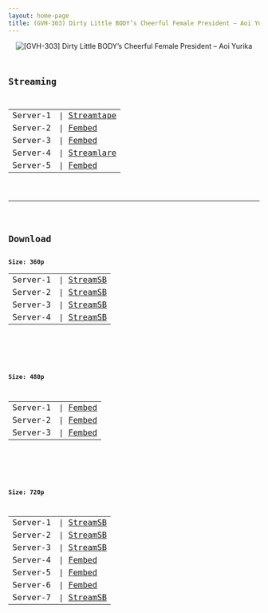 ```yaml
---
layout: home-page
title: (GVH-303) Dirty Little BODY’s Cheerful Female President – Aoi Yurika
---
```

<center>
<img src="https://blogger.googleusercontent.com/img/a/AVvXsEh76q0ytpyhShZ5UM8W22do3BQsEQ5Hg2CR4eCrbYbR8aePbeyhcCwWoB4qtSP7Zyx0U_vHcX5AutKT4czAZuSaUYZ6pLJTQWjBwNszOs4j282ncvMM76bEuTlPCRrH56IuZIWilO4xglmdEEbF5vkFeW5Wn9tnZLETVCYhph88j2lYZczM_-0l7hh2=s16000" alt="[GVH-303] Dirty Little BODY’s Cheerful Female President – Aoi Yurika">
</center>
<pre><code>
<h2>Streaming</h2>
<table><tbody>
<tr>
<td>Server-1</td>
<td>| <a href="https://strtape.cloud/v/j48DrdP1D0T42e/GVH-303-SEXTB.NET-10202021.mp4" target="_blank">Streamtape</a></td>
</tr>
<tr>
<td>Server-2</td>
<td>| <a href="https://www.watchjavnow.xyz/f/68xl7t01lryllww" target="_blank">Fembed</a></td>
</tr>
<tr>
<td>Server-3</td>
<td>| <a href="https://fakyutube.com/f/7j70mtgqwwq3kgk" target="_blank">Fembed</a></td>
</tr>
<tr>
<td>Server-4</td>
<td>| <a href="https://streamlare.com/v/eLMEmnAMy4gngPvq" target="_blank">Streamlare</a></td>
</tr>
<tr>
<td>Server-5</td>
<td>| <a href="https://javpoll.com/f/emww3s-l6mryejw" target="_blank">Fembed</a></td>
</tr>
</tbody></table>

<hr />

<h2>Download</h2>
<b>Size: 360p</b>
<table><tbody>
<tr>
<td>Server-1</td>
<td>| <a target="_blank" href="https://playersb.com/d/z54yzruguihz.html">StreamSB</a></td>
</tr>
<tr>
<td>Server-2</td>
<td>| <a href="https://streamsb.net/d/lx7xlx59uyii.html" target="_blank">StreamSB</a></td>
</tr>
<tr>
<td>Server-3</td>
<td>| <a href="https://javside.com/d/umq2a4x2slm1.html" target="_blank">StreamSB</a></td>
</tr>
<tr>
<td>Server-4</td>
<td>| <a href="https://streamsb.net/d/yl9xepm7ownk.html" target="_blank">StreamSB</a></td>
</tr>
</tbody></table>

<br />

<b>Size: 480p</b>
<table><tbody>
<tr>
<td>Server-1</td>
<td>| <a href="https://www.watchjavnow.xyz/f/68xl7t01lryllww" target="_blank">Fembed</a></td>
</tr>
<tr>
<td>Server-2</td>
<td>| <a href="https://fakyutube.com/f/7j70mtgqwwq3kgk" target="_blank">Fembed</a></td>
</tr>
<tr>
<td>Server-3</td>
<td>| <a href="https://javpoll.com/f/emww3s-l6mryejw" target="_blank">Fembed</a></td>
</tr>
</tbody></table>

<br />

<b>Size: 720p</b>
<table><tbody>
<tr>
<td>Server-1</td>
<td>| <a href="https://playersb.com/d/z54yzruguihz.html" target="_blank">StreamSB</a></td>
</tr>
<tr>
<td>Server-2</td>
<td>| <a href="https://streamsb.net/d/lx7xlx59uyii.html" target="_blank">StreamSB</a></td>
</tr>
<tr>
<td>Server-3</td>
<td>| <a href="https://javside.com/d/umq2a4x2slm1.html" target="_blank">StreamSB</a></td>
</tr>
<tr>
<td>Server-4</td>
<td>| <a href="https://www.watchjavnow.xyz/f/68xl7t01lryllww" target="_blank">Fembed</a></td>
</tr>
<tr>
<td>Server-5</td>
<td>| <a href="https://fakyutube.com/f/7j70mtgqwwq3kgk" target="_blank">Fembed</a></td>
</tr>
<tr>
<td>Server-6</td>
<td>| <a href="https://javpoll.com/f/emww3s-l6mryejw" target="_blank">Fembed</a><br /></td>
</tr>
<tr>
<td>Server-7</td>
<td>| <a href="https://streamsb.net/d/yl9xepm7ownk.html" target="_blank">StreamSB</a></td>
</tr>
</tbody></table>
</code></pre>
